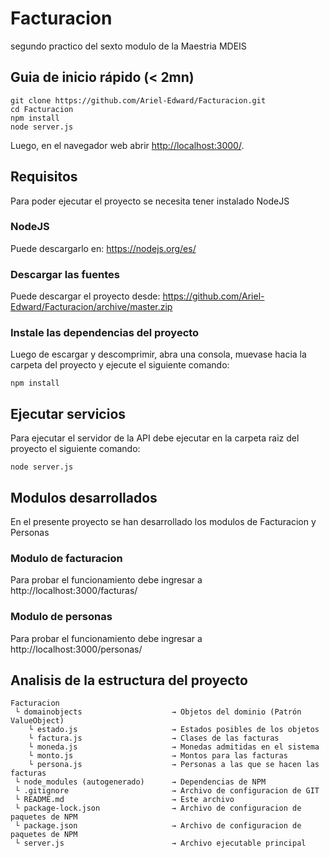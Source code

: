 # Facturacion
segundo practico del sexto modulo de la Maestria MDEIS

## Guia de inicio rápido (< 2mn)

```
git clone https://github.com/Ariel-Edward/Facturacion.git
cd Facturacion
npm install
node server.js
```

Luego, en el navegador web abrir [http://localhost:3000/](http://localhost:3000/).

## Requisitos
Para poder ejecutar el proyecto se necesita tener instalado NodeJS

### NodeJS
Puede descargarlo en: https://nodejs.org/es/

### Descargar las fuentes
Puede descargar el proyecto desde: https://github.com/Ariel-Edward/Facturacion/archive/master.zip

### Instale las dependencias del proyecto

Luego de escargar y descomprimir, abra una consola, muevase hacia la carpeta del proyecto y ejecute el siguiente comando:

  `npm install`

## Ejecutar servicios
Para ejecutar el servidor de la API debe ejecutar en la carpeta raiz del proyecto el siguiente comando:

  `node server.js `

## Modulos desarrollados
En el presente proyecto se han desarrollado los modulos de Facturacion y Personas

### Modulo de facturacion
Para probar el funcionamiento debe ingresar a http://localhost:3000/facturas/

### Modulo de personas
Para probar el funcionamiento debe ingresar a http://localhost:3000/personas/

## Analisis de la estructura del proyecto

```
Facturacion 
 └ domainobjects                    → Objetos del dominio (Patrón ValueObject)
    └ estado.js                     → Estados posibles de los objetos
    └ factura.js                    → Clases de las facturas
    └ moneda.js                     → Monedas admitidas en el sistema
    └ monto.js                      → Montos para las facturas
    └ persona.js                    → Personas a las que se hacen las facturas
 └ node_modules (autogenerado)      → Dependencias de NPM
 └ .gitignore                       → Archivo de configuracion de GIT
 └ README.md                        → Este archivo
 └ package-lock.json                → Archivo de configuracion de paquetes de NPM
 └ package.json                     → Archivo de configuracion de paquetes de NPM
 └ server.js                        → Archivo ejecutable principal
```
